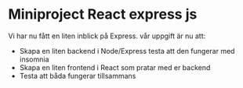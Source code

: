 # Miniproject React express js

Vi har nu fått en liten inblick på Express.
vår uppgift är nu att:

- Skapa en liten backend i Node/Express testa att den fungerar med insomnia
- Skapa en liten frontend i React som pratar med er backend
- Testa att båda fungerar tillsammans